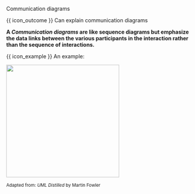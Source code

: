 <span id="title">Communication diagrams</span>

<span id="prereqs"></span>

<span id="outcomes">{{ icon_outcome }} Can explain communication diagrams</span>

<div id="body">

**A _Communication diagrams_ are like sequence diagrams but emphasize the data links between the various participants in the interaction rather than the sequence of interactions.**

<box>

{{ icon_example }} An example:

<img src="{{baseUrl}}/modeling/modelingBehaviors/communicationDiagrams/images/diagram.png" height="300" />
<br>

<sub>Adapted from: _UML Distilled_ by Martin Fowler</sub>

</box>

</div>

<div id="extras">
</div>
